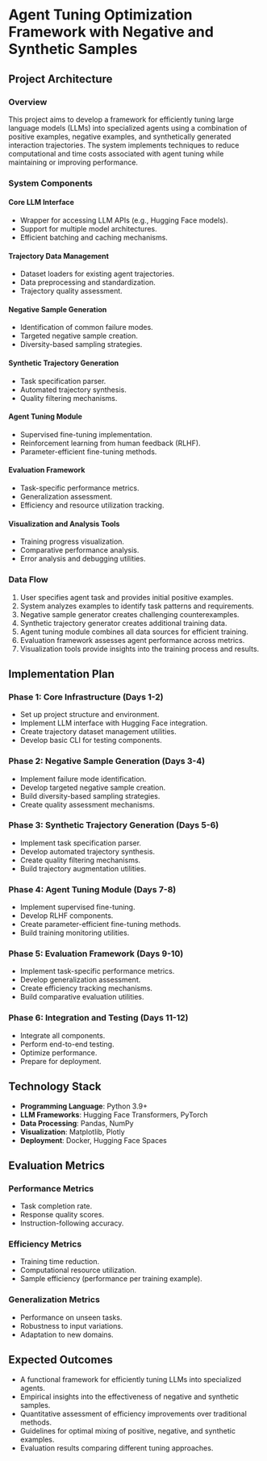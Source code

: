 # Agent Tuning Optimization Framework with Negative and Synthetic Samples

## Project Architecture

### Overview
This project aims to develop a framework for efficiently tuning large language models (LLMs) into specialized agents using a combination of positive examples, negative examples, and synthetically generated interaction trajectories. The system implements techniques to reduce computational and time costs associated with agent tuning while maintaining or improving performance.

### System Components

#### Core LLM Interface
- Wrapper for accessing LLM APIs (e.g., Hugging Face models).
- Support for multiple model architectures.
- Efficient batching and caching mechanisms.

#### Trajectory Data Management
- Dataset loaders for existing agent trajectories.
- Data preprocessing and standardization.
- Trajectory quality assessment.

#### Negative Sample Generation
- Identification of common failure modes.
- Targeted negative sample creation.
- Diversity-based sampling strategies.

#### Synthetic Trajectory Generation
- Task specification parser.
- Automated trajectory synthesis.
- Quality filtering mechanisms.

#### Agent Tuning Module
- Supervised fine-tuning implementation.
- Reinforcement learning from human feedback (RLHF).
- Parameter-efficient fine-tuning methods.

#### Evaluation Framework
- Task-specific performance metrics.
- Generalization assessment.
- Efficiency and resource utilization tracking.

#### Visualization and Analysis Tools
- Training progress visualization.
- Comparative performance analysis.
- Error analysis and debugging utilities.

### Data Flow
1. User specifies agent task and provides initial positive examples.
2. System analyzes examples to identify task patterns and requirements.
3. Negative sample generator creates challenging counterexamples.
4. Synthetic trajectory generator creates additional training data.
5. Agent tuning module combines all data sources for efficient training.
6. Evaluation framework assesses agent performance across metrics.
7. Visualization tools provide insights into the training process and results.

## Implementation Plan

### Phase 1: Core Infrastructure (Days 1-2)
- Set up project structure and environment.
- Implement LLM interface with Hugging Face integration.
- Create trajectory dataset management utilities.
- Develop basic CLI for testing components.

### Phase 2: Negative Sample Generation (Days 3-4)
- Implement failure mode identification.
- Develop targeted negative sample creation.
- Build diversity-based sampling strategies.
- Create quality assessment mechanisms.

### Phase 3: Synthetic Trajectory Generation (Days 5-6)
- Implement task specification parser.
- Develop automated trajectory synthesis.
- Create quality filtering mechanisms.
- Build trajectory augmentation utilities.

### Phase 4: Agent Tuning Module (Days 7-8)
- Implement supervised fine-tuning.
- Develop RLHF components.
- Create parameter-efficient fine-tuning methods.
- Build training monitoring utilities.

### Phase 5: Evaluation Framework (Days 9-10)
- Implement task-specific performance metrics.
- Develop generalization assessment.
- Create efficiency tracking mechanisms.
- Build comparative evaluation utilities.

### Phase 6: Integration and Testing (Days 11-12)
- Integrate all components.
- Perform end-to-end testing.
- Optimize performance.
- Prepare for deployment.

## Technology Stack
- **Programming Language**: Python 3.9+
- **LLM Frameworks**: Hugging Face Transformers, PyTorch
- **Data Processing**: Pandas, NumPy
- **Visualization**: Matplotlib, Plotly
- **Deployment**: Docker, Hugging Face Spaces

## Evaluation Metrics

### Performance Metrics
- Task completion rate.
- Response quality scores.
- Instruction-following accuracy.

### Efficiency Metrics
- Training time reduction.
- Computational resource utilization.
- Sample efficiency (performance per training example).

### Generalization Metrics
- Performance on unseen tasks.
- Robustness to input variations.
- Adaptation to new domains.

## Expected Outcomes
- A functional framework for efficiently tuning LLMs into specialized agents.
- Empirical insights into the effectiveness of negative and synthetic samples.
- Quantitative assessment of efficiency improvements over traditional methods.
- Guidelines for optimal mixing of positive, negative, and synthetic examples.
- Evaluation results comparing different tuning approaches.

